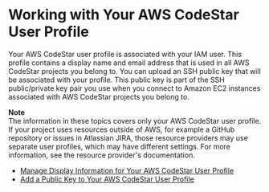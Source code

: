 # Working with Your AWS CodeStar User Profile<a name="working-with-user-info"></a>

Your AWS CodeStar user profile is associated with your IAM user\. This profile contains a display name and email address that is used in all AWS CodeStar projects you belong to\. You can upload an SSH public key that will be associated with your profile\. This public key is part of the SSH public/private key pair you use when you connect to Amazon EC2 instances associated with AWS CodeStar projects you belong to\.

**Note**  
The information in these topics covers only your AWS CodeStar user profile\. If your project uses resources outside of AWS, for example a GitHub repository or issues in Atlassian JIRA, those resource providers may use separate user profiles, which may have different settings\. For more information, see the resource provider's documentation\.


+ [Manage Display Information for Your AWS CodeStar User Profile](how-to-manage-user-pref.md)
+ [Add a Public Key to Your AWS CodeStar User Profile](how-to-add-ec2-key.md)